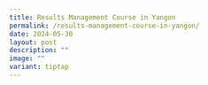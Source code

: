 ```yaml
---
title: Results Management Course in Yangon
permalink: /results-management-course-in-yangon/
date: 2024-05-30
layout: post
description: ""
image: ""
variant: tiptap
---
```

